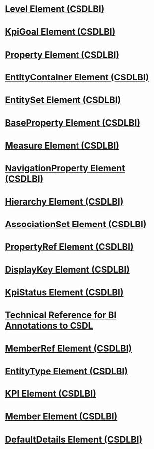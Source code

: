 # [Level Element (CSDLBI)](level-element-csdlbi.md)
# [KpiGoal Element (CSDLBI)](kpigoal-element-csdlbi.md)
# [Property Element (CSDLBI)](property-element-csdlbi.md)
# [EntityContainer Element (CSDLBI)](entitycontainer-element-csdlbi.md)
# [EntitySet Element (CSDLBI)](entityset-element-csdlbi.md)
# [BaseProperty Element (CSDLBI)](baseproperty-element-csdlbi.md)
# [Measure Element (CSDLBI)](measure-element-csdlbi.md)
# [NavigationProperty Element (CSDLBI)](navigationproperty-element-csdlbi.md)
# [Hierarchy Element (CSDLBI)](hierarchy-element-csdlbi.md)
# [AssociationSet Element (CSDLBI)](associationset-element-csdlbi.md)
# [PropertyRef Element (CSDLBI)](propertyref-element-csdlbi.md)
# [DisplayKey Element (CSDLBI)](displaykey-element-csdlbi.md)
# [KpiStatus Element (CSDLBI)](kpistatus-element-csdlbi.md)
# [Technical Reference for BI Annotations to CSDL](technical-reference-for-bi-annotations-to-csdl.md)
# [MemberRef Element (CSDLBI)](memberref-element-csdlbi.md)
# [EntityType Element (CSDLBI)](entitytype-element-csdlbi.md)
# [KPI Element (CSDLBI)](kpi-element-csdlbi.md)
# [Member Element (CSDLBI)](member-element-csdlbi.md)
# [DefaultDetails Element (CSDLBI)](defaultdetails-element-csdlbi.md)
